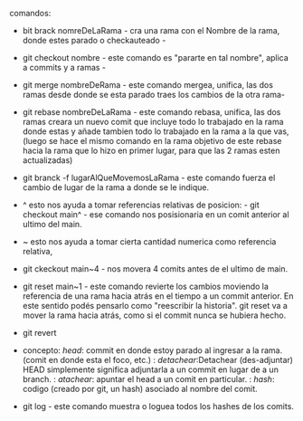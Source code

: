 comandos:

- bit brack nomreDeLaRama  - cra una rama con el Nombre de la rama, donde estes parado o checkauteado -

- git checkout nombre    - este comando es "pararte en tal nombre", aplica a commits y a ramas -

- git merge nombreDeRama  - este comando mergea, unifica, las dos ramas desde donde se esta parado traes los cambios de la otra rama-

- git rebase nombreDeLaRama  - este comando rebasa, unifica, las dos ramas creara un nuevo comit que incluye todo lo trabajado en la rama donde estas y añade tambien todo lo trabajado en la rama a la que vas, (luego se hace el mismo comando en la rama objetivo de este rebase hacia la rama que lo hizo en primer lugar, para que las 2 ramas esten actualizadas)

- git branck -f lugarAlQueMovemosLaRama   - este comando fuerza el cambio de lugar de la rama a donde se le indique.

- ^ esto nos ayuda a tomar referencias relativas de posicion: - git checkout main^ - ese comando nos posisionaria en un comit anterior al ultimo del main.

- ~ esto nos ayuda a tomar cierta cantidad numerica como referencia relativa,
- git ckeckout main~4 - nos movera 4 comits antes de el ultimo de main.

- git reset main~1 - este comando  revierte los cambios moviendo la referencia de una rama hacia atrás en el tiempo a un commit anterior. En este sentido podés pensarlo como "reescribir la historia". git reset va a mover la rama hacia atrás, como si el commit nunca se hubiera hecho.

- git revert 

- concepto: *head*: commit en donde estoy parado al ingresar a la rama. (comit en donde esta el foco, etc.)
          : *detachear*:Detachear (des-adjuntar) HEAD simplemente significa adjuntarla a un commit en lugar de a un branch.
          : *atachear*: apuntar el head a un comit en particular.
          : *hash*: codigo (creado por git, un hash) asociado al nombre del comit.
          




- git log   - este comando muestra o loguea todos los hashes de los comits.

